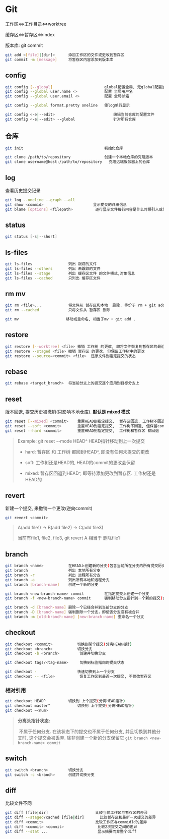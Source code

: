 # Git

工作区<=>工作目录<=>worktree

缓存区<=>暂存区<=>index

版本库: git commit

```bash
git add <[file]|[dir]>		添加工作区的文件或更改到暂存区
git commit -m [message]		将暂存区内容添加到版本库
```



## config

```bash
git config [--global]						global配置全局, 无global配置当前仓库
git config --global user.name <>			配置 全局用户名
git config --global user.email <>			配置 全局邮箱

git config --global format.pretty oneline	使log单行显示

git config <-e|--edit>							编辑当前仓库的配置文件
git config <-e|--edit> --global					针对所有仓库
```



## 仓库

```bash
git init									初始化仓库

git clone /path/to/repository				创建一个本地仓库的克隆版本
git clone username@host:/path/to/repository	  克隆远端服务器上的仓库
```



## log

查看历史提交记录

```bash
git log --oneline --graph --all
git show <commid>					   显示提交的详细信息
git blame [options] <filepath>			逐行显示文件每行内容是什么时候引入或修改的
```



## status

```bash
git status [-s|--short]
```



## ls-files

```bash
git ls-files			    列出 跟踪的文件
git ls-files --others		列出 未跟踪的文件
git ls-files --stage		列出 缓存区文件 的文件模式,对象信息
git ls-files --cached		只列出 缓存区文件
```



## rm mv

```bash
git rm <file>...	        将文件从 暂存区和本地  删除. 等价于 rm + git add .
git rm --cached		        只将文件从 暂存区 删除

git mv 					   移动或重命名, 相当于mv + git add .
```



## restore

```bash
git restore [--worktree] <file>	撤销 工作树 的更改, 即将文件恢复到暂存区的最近一次修改状态
git restore --staged <file> 撤销 暂存区 的更改, 但保留工作树中的更改
git restore --source=<commit> <file>  还原文件到指定提交的状态
```



## rebase

```bash
git rebase <target_branch>  将当前分支上的提交逐个应用到目标分支上
```



## reset

版本回退, 提交历史被撤销(只影响本地仓库). **默认是 mixed 模式**

```bash
git reset [--mixed] <commit>	重置HEAD到指定提交,  暂存区回退, 工作树不回退
git reset --soft <commit>		重置HEAD到指定提交,  工作树不回退, 但保留commit的更改在暂存区
git reset --hard <commit>		重置HEAD到指定提交,  工作树和暂存区 都回退
```

> Example: git reset --mode HEAD^  HEAD指针移动到上一次提交
>
> - hard: 暂存区 和 工作树 都回到HEAD^, 即没有任何未提交的更改
>
> - soft: 工作树还是HEAD的, HEAD的commit的更改会保留
> - mixed: 暂存区回退到HEAD^, 即等待添加更改到暂存区. 工作树还是HEAD的



## revert

新建一个提交, 来撤销一个更改(逆向commit)

```bash
git revert <commit> 	
```

> A(add file1) -> B(add file2) -> C(add file3)
>
> 当前有file1, file2, file3, git revert A 相当于 删除file1



## branch

```bash
git branch <name>           在HEAD上创建新的分支(包含当前所在分支的所有提交历史和代码内容)
git branch                  列出 本地所有分支
git branch -r               列出 远程所有分支
git branch -a               列出所有本地和远程分支
git branch [branch-name]    创建一个新的分支

git branch <new-branch-name> commit  		在指定提交上创建一个分支
git branch -f <new-branch-name> commit		强制移动分支指针到一个新的提交(会丢弃了原来的提交历史)

git branch -d [branch-name] 删除一个已经合并到当前分支的分支
git branch -D [branch-name] 强制删除一个分支，即使该分支没有被合并
git branch -m [old-branch-name] [new-branch-name] 重命名一个分支
```



## checkout

```bash
git checkout <commit>			切换到某个提交(分离HEAD指针)
git checkout <branch>			切换分支
git checkout -b <branch>		 创建并切换分支

git checkout tags/<tag-name>	 切换到标签指向的提交状态

git checkout - 					快速切换到上一个分支
git checkout -- <file>			 恢复工作区到最近一次提交, 不修改暂存区
```

### 相对引用

```bash
git checkout HEAD^			切换到 上个提交(分离HEAD指针)
git checkout master^			切换到 上个提交(分离HEAD指针)
git checkout ~<num>
```

> **分离头指针状态:**
>
> ​	不属于任何分支. 在该状态下的提交也不属于任何分支, 并且切换到其他分支时, 这个提交会被丢弃. 除非创建一个新的分支保留它 `git branch <new-branch-name> commit`



## switch

```bash
git switch <branch>			切换分支
git switch -c <branch>		创建并切换分支
```



## diff

比较文件不同

```bash
git diff [file|dir]					 	比较当前工作区与暂存区的差异
git diff --staged/cached [file|dir]	   	  比较暂存区和最新一次提交的差异
git diff <commit>						比较工作区与commidId的差异
git diff <commit> <commit>				 比较2次提交之间的差异
git diff --stat ...      			 	 显示摘要而非整个diff 
```

